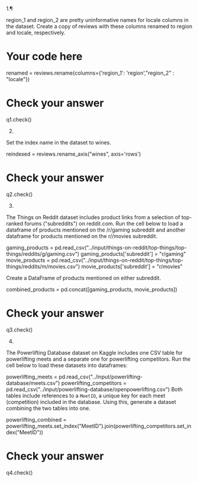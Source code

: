 1.¶

region_1 and region_2 are pretty uninformative names for locale columns in the dataset. Create a copy of reviews with these columns renamed to region and locale, respectively.


# Your code here
renamed = reviews.rename(columns={'region_1': 'region',"region_2" : "locale"})

# Check your answer
q1.check()



2.

Set the index name in the dataset to wines.


reindexed = reviews.rename_axis("wines", axis='rows')
# Check your answer
q2.check()


3.

The Things on Reddit dataset includes product links from a selection of top-ranked forums ("subreddits") on reddit.com. Run the cell below to load a dataframe of products mentioned on the /r/gaming subreddit and another dataframe for products mentioned on the r//movies subreddit.


gaming_products = pd.read_csv("../input/things-on-reddit/top-things/top-things/reddits/g/gaming.csv")
gaming_products['subreddit'] = "r/gaming"
movie_products = pd.read_csv("../input/things-on-reddit/top-things/top-things/reddits/m/movies.csv")
movie_products['subreddit'] = "r/movies"

Create a DataFrame of products mentioned on either subreddit.

combined_products = pd.concat([gaming_products, movie_products])

# Check your answer
q3.check()




4.

The Powerlifting Database dataset on Kaggle includes one CSV table for powerlifting meets and a separate one for powerlifting competitors. Run the cell below to load these datasets into dataframes:


powerlifting_meets = pd.read_csv("../input/powerlifting-database/meets.csv")
powerlifting_competitors = pd.read_csv("../input/powerlifting-database/openpowerlifting.csv")
Both tables include references to a `MeetID`, a unique key for each meet (competition) included in the database. Using this, generate a dataset combining the two tables into one.

powerlifting_combined = powerlifting_meets.set_index("MeetID").join(powerlifting_competitors.set_index("MeetID"))

# Check your answer
q4.check()
